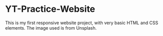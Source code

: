 # YT-Practice-Website

This is my first responsive website project, with very basic HTML and CSS elements. The image used is from Unsplash.

